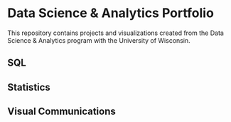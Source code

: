 # Data Science & Analytics Portfolio
This repository contains projects and visualizations created from the Data Science & Analytics program with the University of Wisconsin.

## SQL

## Statistics

## Visual Communications
